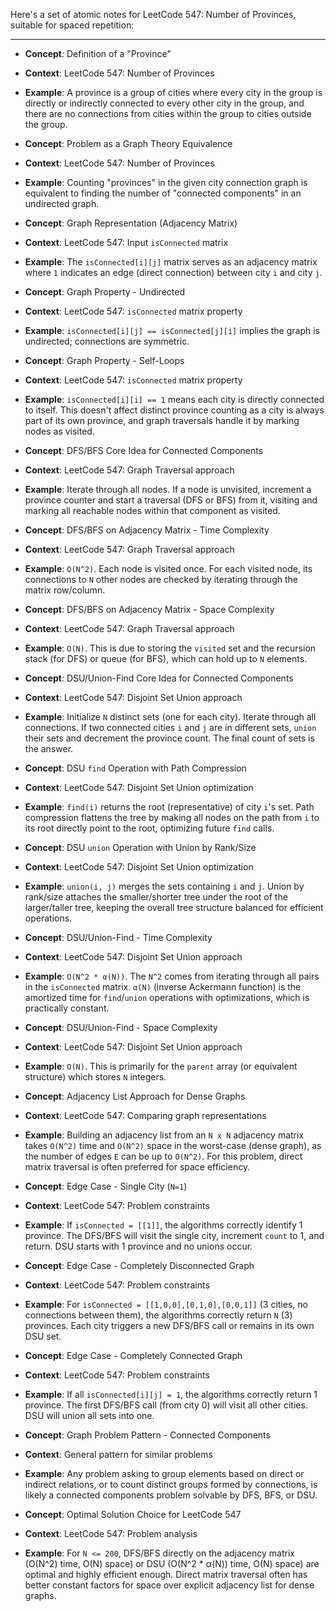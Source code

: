 Here's a set of atomic notes for LeetCode 547: Number of Provinces, suitable for spaced repetition:

---

-   **Concept**: Definition of a "Province"
-   **Context**: LeetCode 547: Number of Provinces
-   **Example**: A province is a group of cities where every city in the group is directly or indirectly connected to every other city in the group, and there are no connections from cities within the group to cities outside the group.

-   **Concept**: Problem as a Graph Theory Equivalence
-   **Context**: LeetCode 547: Number of Provinces
-   **Example**: Counting "provinces" in the given city connection graph is equivalent to finding the number of "connected components" in an undirected graph.

-   **Concept**: Graph Representation (Adjacency Matrix)
-   **Context**: LeetCode 547: Input `isConnected` matrix
-   **Example**: The `isConnected[i][j]` matrix serves as an adjacency matrix where `1` indicates an edge (direct connection) between city `i` and city `j`.

-   **Concept**: Graph Property - Undirected
-   **Context**: LeetCode 547: `isConnected` matrix property
-   **Example**: `isConnected[i][j] == isConnected[j][i]` implies the graph is undirected; connections are symmetric.

-   **Concept**: Graph Property - Self-Loops
-   **Context**: LeetCode 547: `isConnected` matrix property
-   **Example**: `isConnected[i][i] == 1` means each city is directly connected to itself. This doesn't affect distinct province counting as a city is always part of its own province, and graph traversals handle it by marking nodes as visited.

-   **Concept**: DFS/BFS Core Idea for Connected Components
-   **Context**: LeetCode 547: Graph Traversal approach
-   **Example**: Iterate through all nodes. If a node is unvisited, increment a province counter and start a traversal (DFS or BFS) from it, visiting and marking all reachable nodes within that component as visited.

-   **Concept**: DFS/BFS on Adjacency Matrix - Time Complexity
-   **Context**: LeetCode 547: Graph Traversal approach
-   **Example**: `O(N^2)`. Each node is visited once. For each visited node, its connections to `N` other nodes are checked by iterating through the matrix row/column.

-   **Concept**: DFS/BFS on Adjacency Matrix - Space Complexity
-   **Context**: LeetCode 547: Graph Traversal approach
-   **Example**: `O(N)`. This is due to storing the `visited` set and the recursion stack (for DFS) or queue (for BFS), which can hold up to `N` elements.

-   **Concept**: DSU/Union-Find Core Idea for Connected Components
-   **Context**: LeetCode 547: Disjoint Set Union approach
-   **Example**: Initialize `N` distinct sets (one for each city). Iterate through all connections. If two connected cities `i` and `j` are in different sets, `union` their sets and decrement the province count. The final count of sets is the answer.

-   **Concept**: DSU `find` Operation with Path Compression
-   **Context**: LeetCode 547: Disjoint Set Union optimization
-   **Example**: `find(i)` returns the root (representative) of city `i`'s set. Path compression flattens the tree by making all nodes on the path from `i` to its root directly point to the root, optimizing future `find` calls.

-   **Concept**: DSU `union` Operation with Union by Rank/Size
-   **Context**: LeetCode 547: Disjoint Set Union optimization
-   **Example**: `union(i, j)` merges the sets containing `i` and `j`. Union by rank/size attaches the smaller/shorter tree under the root of the larger/taller tree, keeping the overall tree structure balanced for efficient operations.

-   **Concept**: DSU/Union-Find - Time Complexity
-   **Context**: LeetCode 547: Disjoint Set Union approach
-   **Example**: `O(N^2 * α(N))`. The `N^2` comes from iterating through all pairs in the `isConnected` matrix. `α(N)` (inverse Ackermann function) is the amortized time for `find`/`union` operations with optimizations, which is practically constant.

-   **Concept**: DSU/Union-Find - Space Complexity
-   **Context**: LeetCode 547: Disjoint Set Union approach
-   **Example**: `O(N)`. This is primarily for the `parent` array (or equivalent structure) which stores `N` integers.

-   **Concept**: Adjacency List Approach for Dense Graphs
-   **Context**: LeetCode 547: Comparing graph representations
-   **Example**: Building an adjacency list from an `N x N` adjacency matrix takes `O(N^2)` time and `O(N^2)` space in the worst-case (dense graph), as the number of edges `E` can be up to `O(N^2)`. For this problem, direct matrix traversal is often preferred for space efficiency.

-   **Concept**: Edge Case - Single City (`N=1`)
-   **Context**: LeetCode 547: Problem constraints
-   **Example**: If `isConnected = [[1]]`, the algorithms correctly identify 1 province. The DFS/BFS will visit the single city, increment `count` to 1, and return. DSU starts with 1 province and no unions occur.

-   **Concept**: Edge Case - Completely Disconnected Graph
-   **Context**: LeetCode 547: Problem constraints
-   **Example**: For `isConnected = [[1,0,0],[0,1,0],[0,0,1]]` (3 cities, no connections between them), the algorithms correctly return `N` (3) provinces. Each city triggers a new DFS/BFS call or remains in its own DSU set.

-   **Concept**: Edge Case - Completely Connected Graph
-   **Context**: LeetCode 547: Problem constraints
-   **Example**: If all `isConnected[i][j] = 1`, the algorithms correctly return 1 province. The first DFS/BFS call (from city 0) will visit all other cities. DSU will union all sets into one.

-   **Concept**: Graph Problem Pattern - Connected Components
-   **Context**: General pattern for similar problems
-   **Example**: Any problem asking to group elements based on direct or indirect relations, or to count distinct groups formed by connections, is likely a connected components problem solvable by DFS, BFS, or DSU.

-   **Concept**: Optimal Solution Choice for LeetCode 547
-   **Context**: LeetCode 547: Problem analysis
-   **Example**: For `N <= 200`, DFS/BFS directly on the adjacency matrix (O(N^2) time, O(N) space) or DSU (O(N^2 * α(N)) time, O(N) space) are optimal and highly efficient enough. Direct matrix traversal often has better constant factors for space over explicit adjacency list for dense graphs.